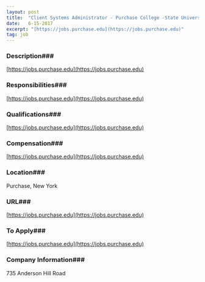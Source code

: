 ```yaml
---
layout: post
title:  "Client Systems Administrator - Purchase College -State University of New York"
date:   6-15-2017
excerpt: "[https://jobs.purchase.edu](https://jobs.purchase.edu)"
tag: job
---
```


### Description###

[https://jobs.purchase.edu](https://jobs.purchase.edu)


### Responsibilities###

[https://jobs.purchase.edu](https://jobs.purchase.edu)


### Qualifications###

[https://jobs.purchase.edu](https://jobs.purchase.edu)


### Compensation###

[https://jobs.purchase.edu](https://jobs.purchase.edu)


### Location###

Purchase, New York


### URL###

[https://jobs.purchase.edu](https://jobs.purchase.edu)

### To Apply###

[https://jobs.purchase.edu](https://jobs.purchase.edu)


### Company Information###

735 Anderson Hill Road



